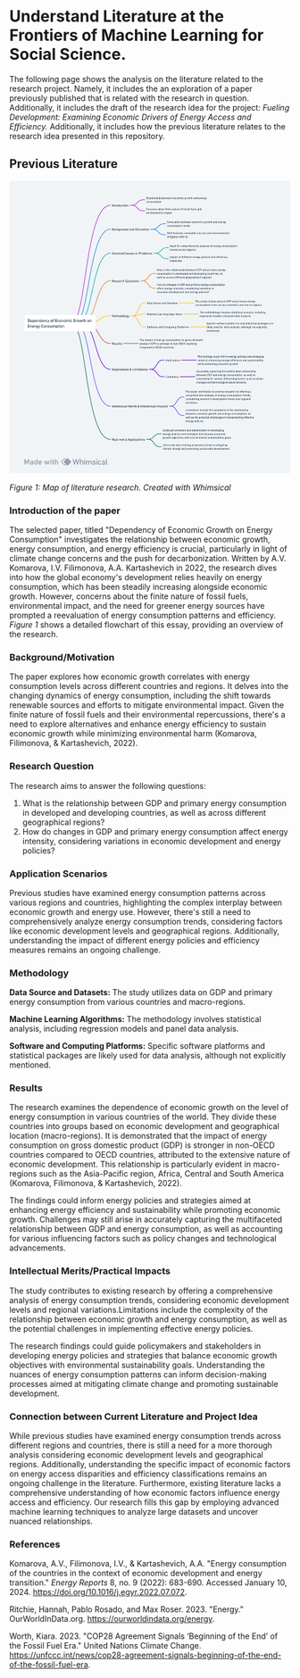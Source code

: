 # Understand Literature at the Frontiers of Machine Learning for Social Science.
The following page shows the analysis on the literature related to the research project. Namely, it includes the an exploration of a paper previously published that is related with the research in question. Additionally, it includes the draft of the research idea for the project: *Fueling Development: Examining Economic Drivers of Energy Access and Efficiency.* Additionally, it includes how the previous literature relates to the research idea presented in this repository.

## Previous Literature
<p align="center">
  <kbd>
    <img src="Literature_mindmap.png" alt="Flowchart" width="600"/>
  </kbd>
</p>

*Figure 1: Map of literature research. Created with Whimsical*


### Introduction of the paper
The selected paper, titled "Dependency of Economic Growth on Energy Consumption" investigates the relationship between economic growth, energy consumption, and energy efficiency is crucial, particularly in light of climate change concerns and the push for decarbonization. Written by A.V. Komarova, I.V. Filimonova, A.A. Kartashevich in 2022, the research dives into how the global economy's development relies heavily on energy consumption, which has been steadily increasing alongside economic growth. However, concerns about the finite nature of fossil fuels, environmental impact, and the need for greener energy sources have prompted a reevaluation of energy consumption patterns and efficiency. *Figure 1* shows a detailed flowchart of this essay, providing an overview of the research.


### Background/Motivation
The paper explores how economic growth correlates with energy consumption levels across different countries and regions. It delves into the changing dynamics of energy consumption, including the shift towards renewable sources and efforts to mitigate environmental impact. Given the finite nature of fossil fuels and their environmental repercussions, there's a need to explore alternatives and enhance energy efficiency to sustain economic growth while minimizing environmental harm (Komarova, Filimonova, & Kartashevich, 2022).

### Research Question
The research aims to answer the following questions:

1. What is the relationship between GDP and primary energy consumption in developed and developing countries, as well as across different geographical regions?
2. How do changes in GDP and primary energy consumption affect energy intensity, considering variations in economic development and energy policies?

### Application Scenarios
Previous studies have examined energy consumption patterns across various regions and countries, highlighting the complex interplay between economic growth and energy use. However, there's still a need to comprehensively analyze energy consumption trends, considering factors like economic development levels and geographical regions. Additionally, understanding the impact of different energy policies and efficiency measures remains an ongoing challenge.


### Methodology
**Data Source and Datasets:**
The study utilizes data on GDP and primary energy consumption from various countries and macro-regions.

**Machine Learning Algorithms:**
The methodology involves statistical analysis, including regression models and panel data analysis.

**Software and Computing Platforms:**
Specific software platforms and statistical packages are likely used for data analysis, although not explicitly mentioned.

### Results
The research examines the dependence of economic growth on the level of energy consumption in various countries of the world. They divide these countries into groups based on economic development and geographical location (macro-regions). It is demonstrated that the impact of energy consumption on gross domestic product (GDP) is stronger in non-OECD countries compared to OECD countries, attributed to the extensive nature of economic development. This relationship is particularly evident in macro-regions such as the Asia-Pacific region, Africa, Central and South America (Komarova, Filimonova, & Kartashevich, 2022).

The findings could inform energy policies and strategies aimed at enhancing energy efficiency and sustainability while promoting economic growth. Challenges may still arise in accurately capturing the multifaceted relationship between GDP and energy consumption, as well as accounting for various influencing factors such as policy changes and technological advancements.

### Intellectual Merits/Practical Impacts
The study contributes to existing research by offering a comprehensive analysis of energy consumption trends, considering economic development levels and regional variations.Limitations include the complexity of the relationship between economic growth and energy consumption, as well as the potential challenges in implementing effective energy policies.

The research findings could guide policymakers and stakeholders in developing energy policies and strategies that balance economic growth objectives with environmental sustainability goals. Understanding the nuances of energy consumption patterns can inform decision-making processes aimed at mitigating climate change and promoting sustainable development.

### Connection between Current Literature and Project Idea
While previous studies have examined energy consumption trends across different regions and countries, there is still a need for a more thorough analysis considering economic development levels and geographical regions. Additionally, understanding the specific impact of economic factors on energy access disparities and efficiency classifications remains an ongoing challenge in the literature. Furthermore, existing literature lacks a comprehensive understanding of how economic factors influence energy access and efficiency. Our research fills this gap by employing advanced machine learning techniques to analyze large datasets and uncover nuanced relationships.


### References
Komarova, A.V., Filimonova, I.V., & Kartashevich, A.A. "Energy consumption of the countries in the context of economic development and energy transition." *Energy Reports* 8, no. 9 (2022): 683-690. Accessed January 10, 2024. https://doi.org/10.1016/j.egyr.2022.07.072.

Ritchie, Hannah, Pablo Rosado, and Max Roser. 2023. "Energy." OurWorldInData.org.
https://ourworldindata.org/energy.

Worth, Kiara. 2023. "COP28 Agreement Signals ‘Beginning of the End’ of the Fossil Fuel Era." 
United Nations Climate Change. https://unfccc.int/news/cop28-agreement-signals-beginning-of-the-end-of-the-fossil-fuel-era.
